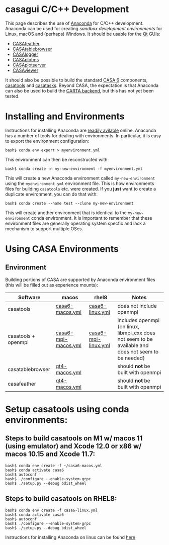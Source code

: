 # casagui C/C++ Development

This page describes the use of [Anaconda](https://www.anaconda.com/) for C/C++ development. Anaconda can be used for creating *sandbox development environments* for Linux, macOS and (perhaps) Windows. It should be usable for the [Qt](https://www.qt.io/) GUIs:

*  [CASAfeather](https://open-bitbucket.nrao.edu/projects/CASA/repos/casafeather/browse)
*  [CASAtablebrowser](https://open-bitbucket.nrao.edu/projects/CASA/repos/casatablebrowser/browse)
*  [CASAlogger](https://open-bitbucket.nrao.edu/projects/CASA/repos/casalogger/browse)
*  [CASAplotms](https://open-bitbucket.nrao.edu/projects/CASA/repos/casaplotms/browse)
*  [CASAplotserver](https://open-bitbucket.nrao.edu/projects/CASA/repos/casaplotserver/browse)
*  [CASAviewer](https://open-bitbucket.nrao.edu/projects/CASA/repos/casaviewer/browse)

It should also be possible to build the standard [CASA 6](https://casadocs.readthedocs.io/en/latest/) components, [casatools](https://open-bitbucket.nrao.edu/projects/CASA/repos/casa6/browse/casatools) and [casatasks](https://open-bitbucket.nrao.edu/projects/CASA/repos/casa6/browse/casatasks). Beyond CASA, the expectation is that Anaconda can also be used to build the [CARTA backend](https://github.com/CARTAvis/carta-backend), but this has not yet been tested.

# Installing and Environments

Instructions for installing Anaconda are [readily avilable](https://docs.anaconda.com/anaconda/install/index.html) online. Anaconda has a number of tools for dealing with environments. In particular, it is easy to export the environment configuration:

```
bash$ conda env export > myenvironment.yml
```
This environment can then be reconstructed with:
```
bash$ conda create -n my-new-environment -f myenvironment.yml
```
This will create a new Anaconda environment called `my-new-environment` using the `myenvironment.yml` environment file. This is how environments files for building `casatools` etc. were created. If you **just** want to create a duplicate environment, you can do that with:

```
bash$ conda create --name test --clone my-new-environment
```
This will create another environment that is identical to the `my-new-environment` conda environment. It is important to remember that these environment files are generally operating system specfic and lack a mechanism to support multiple OSes.

# Using CASA Environments

## Environment

Building portions of CASA are supported by Anaconda environment files (this will be filled out as experience mounts):

| Software            | macos | rhel8 | Notes |
|---------------------| --- | --- | --- |
| casatools           | [casa6-macos.yml](casa6-macos.yml) | [casa6-linux.yml](casa6-linux.yml) | does not include openmpi |
| casatools + openmpi | [casa6-mpi-macos.yml](casa6-mpi-macos.yml) | [casa6-mpi-linux.yml](casa6-mpi-linux.yml) | includes openmpi (on linux, libmpi_cxx does not seem to be available and does not seem to be needed) |
| casatablebrowser    | [qt4-macos.yml](qt4-macos.yml) | | should **not** be built with openmpi |
| casafeather         | [qt4-macos.yml](qt4-macos.yml) | | should **not** be built with openmpi |

# Setup casatools using conda environments:

## Steps to build casatools on M1 w/ macos 11 (using emulator) and Xcode 12.0 or x86 w/ macos 10.15 and Xcode 11.7:
```
bash$ conda env create -f ~/casa6-macos.yml
bash$ conda activate casa6
bash$ autoconf
bash$ ./configure --enable-system-grpc
bash$ ./setup.py --debug bdist_wheel
```

##  Steps to build casatools on RHEL8:
```
bash$ conda env create -f casa6-linux.yml
bash$ conda activate casa6
bash$ autoconf
bash$ ./configure --enable-system-grpc
bash$ ./setup.py --debug bdist_wheel
```
Instructions for installing Anaconda on linux can be found [here](https://docs.anaconda.com/anaconda/install/linux/)
